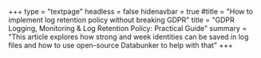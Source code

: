 +++
type = "textpage"
headless = false
hidenavbar = true
#title = "How to implement log retention policy without breaking GDPR"
title = "GDPR Logging, Monitoring & Log Retention Policy: Practical Guide"
summary = "This article explores how strong and week identities can be saved in log files and how to use open-source Databunker to help with that"
+++
